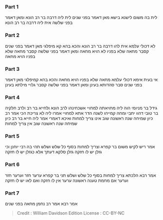 
### Part 1
לית בה משום לישנא בישא מאן דאמר בפני שנים לית ליה דרבה בר רב הונא ומאן דאמר בפני שלשה אית ליה דרבה בר רב הונא

### Part 2
לא דכולי עלמא אית להו דרבה בר רב הונא והכא בהא קא מיפלגי מאן דאמר בפני שנים קסבר מחאה שלא בפניו לא הויא מחאה ומאן דאמר בפני שלשה קסבר מחאה שלא בפניו הויא מחאה

### Part 3
אי בעית אימא דכולי עלמא מחאה שלא בפניו הויא מחאה והכא בהא קמיפלגי מאן דאמר בפני שנים סבר סהדותא בעינן ומאן דאמר בפני שלשה קסבר גלויי מילתא בעינן

### Part 4
גידל בר מניומי הוה ליה מחויאתה למחויי אשכחינהו לרב הונא ולחייא בר רב ולרב חלקיה בר טובי דהוו יתבי ומחה קמייהו לשנה הדר אתא למחויי אמרו ליה לא צריכת הכי אמר רב כיון שמיחה שנה ראשונה שוב אינו צריך למחות ואיכא דאמרי אמר ליה חייא בר רב כיון שמיחה שנה ראשונה שוב אין צריך למחות

### Part 5
אמר ריש לקיש משום בר קפרא וצריך למחות בסוף כל שלש ושלש תהי בה רבי יוחנן וכי גזלן יש לו חזקה גזלן סלקא דעתך אלא כגזלן יש לו חזקה

### Part 6
אמר רבא הלכתא צריך למחות בסוף כל שלש ושלש תני בר קפרא ערער חזר וערער חזר וערער אם מחמת טענה ראשונה ערער אין לו חזקה ואם לאו יש לו חזקה

### Part 7
אמר רבא אמר רב נחמן מחאה בפני שנים

>Credit : William Davidson Edition
>License : CC-BY-NC